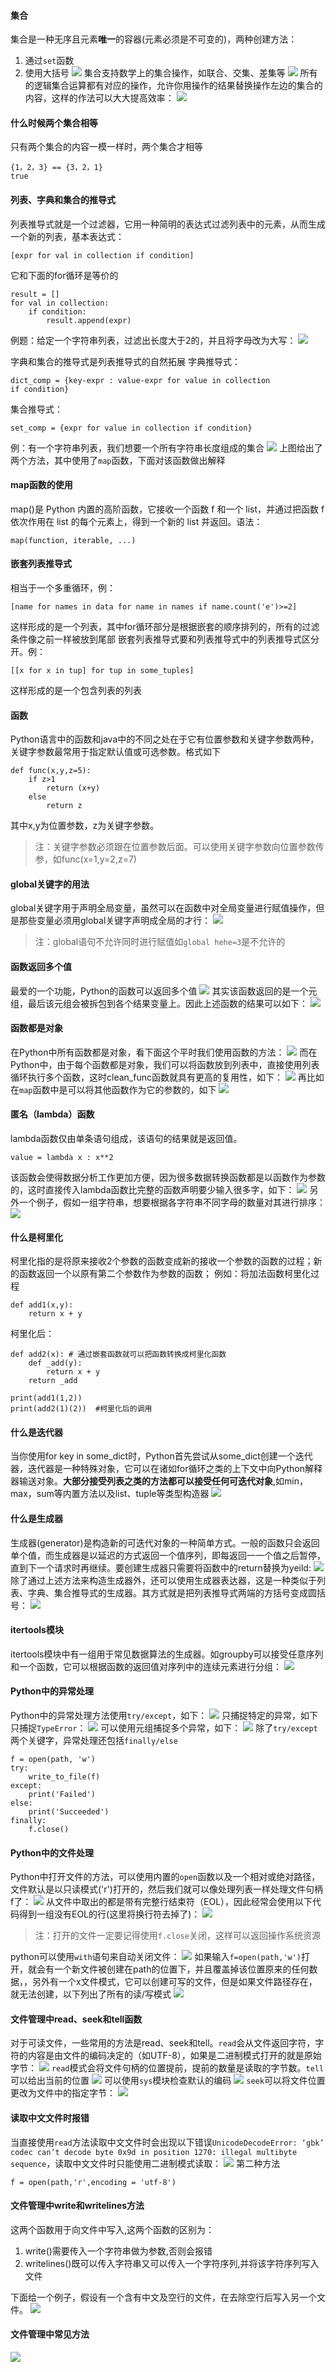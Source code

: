 
#### 集合
集合是一种无序且元素**唯一**的容器(元素必须是不可变的)，两种创建方法：
1. 通过`set`函数
2. 使用大括号
![](https://upload-images.jianshu.io/upload_images/15777037-593334e75560bf12.png?imageMogr2/auto-orient/strip%7CimageView2/2/w/1240)
集合支持数学上的集合操作，如联合、交集、差集等
![](https://upload-images.jianshu.io/upload_images/15777037-d5ab657f0adaa094.png?imageMogr2/auto-orient/strip%7CimageView2/2/w/1240)
所有的逻辑集合运算都有对应的操作，允许你用操作的结果替换操作左边的集合的内容，这样的作法可以大大提高效率：
![](https://upload-images.jianshu.io/upload_images/15777037-e0c109a98850d3ed.png?imageMogr2/auto-orient/strip%7CimageView2/2/w/1240)

#### 什么时候两个集合相等
只有两个集合的内容一模一样时，两个集合才相等
```
{1，2，3} == {3，2，1}
true
```

#### 列表、字典和集合的推导式
列表推导式就是一个过滤器，它用一种简明的表达式过滤列表中的元素，从而生成一个新的列表，基本表达式：
```
[expr for val in collection if condition]
```

它和下面的for循环是等价的
```
result = []
for val in collection:
    if condition:
        result.append(expr)
```

例题：给定一个字符串列表，过滤出长度大于2的，并且将字母改为大写：
![](https://upload-images.jianshu.io/upload_images/15777037-f6195bb9f71542e0.png?imageMogr2/auto-orient/strip%7CimageView2/2/w/1240)

字典和集合的推导式是列表推导式的自然拓展
字典推导式：
```
dict_comp = {key-expr : value-expr for value in collection              if condition}
```
集合推导式：
```
set_comp = {expr for value in collection if condition}
```

例：有一个字符串列表，我们想要一个所有字符串长度组成的集合
![](https://upload-images.jianshu.io/upload_images/15777037-d7b8de3f3ab3eb6c.png?imageMogr2/auto-orient/strip%7CimageView2/2/w/1240)
上图给出了两个方法，其中使用了`map`函数，下面对该函数做出解释

#### map函数的使用
map()是 Python 内置的高阶函数，它接收一个函数 f 和一个 list，并通过把函数 f 依次作用在 list 的每个元素上，得到一个新的 list 并返回。语法：
```
map(function, iterable, ...)
```

#### 嵌套列表推导式
相当于一个多重循环，例：
```
[name for names in data for name in names if name.count('e')>=2]
```
这样形成的是一个列表，其中for循环部分是根据嵌套的顺序排列的，所有的过滤条件像之前一样被放到尾部
嵌套列表推导式要和列表推导式中的列表推导式区分开。例：
```
[[x for x in tup] for tup in some_tuples]
```
这样形成的是一个包含列表的列表

#### 函数
Python语言中的函数和java中的不同之处在于它有位置参数和关键字参数两种，关键字参数最常用于指定默认值或可选参数。格式如下
```
def func(x,y,z=5):
    if z>1
        return (x+y)
    else
        return z
```
其中x,y为位置参数，z为关键字参数。
>注：关键字参数必须跟在位置参数后面。可以使用关键字参数向位置参数传参，如func(x=1,y=2,z=7)

#### global关键字的用法
global关键字用于声明全局变量，虽然可以在函数中对全局变量进行赋值操作，但是那些变量必须用global关键字声明成全局的才行：
![](https://upload-images.jianshu.io/upload_images/15777037-773c817f8474e90b.png?imageMogr2/auto-orient/strip%7CimageView2/2/w/1240)
>注：global语句不允许同时进行赋值如`global hehe=3`是不允许的

#### 函数返回多个值
最爱的一个功能，Python的函数可以返回多个值
![](https://upload-images.jianshu.io/upload_images/15777037-14ef90023fe62b80.png?imageMogr2/auto-orient/strip%7CimageView2/2/w/1240)
其实该函数返回的是一个元组，最后该元组会被拆包到各个结果变量上。因此上述函数的结果可以如下：
![](https://upload-images.jianshu.io/upload_images/15777037-7968fa15053248c2.png?imageMogr2/auto-orient/strip%7CimageView2/2/w/1240)

#### 函数都是对象
在Python中所有函数都是对象，看下面这个平时我们使用函数的方法：
![](https://upload-images.jianshu.io/upload_images/15777037-8661b715ec21a3ed.png?imageMogr2/auto-orient/strip%7CimageView2/2/w/1240)
而在Python中，由于每个函数都是对象，我们可以将函数放到列表中，直接使用列表循环执行多个函数，这时clean_func函数就具有更高的复用性，如下：
![](https://upload-images.jianshu.io/upload_images/15777037-55ded92d3cf97e09.png?imageMogr2/auto-orient/strip%7CimageView2/2/w/1240)
再比如在`map`函数中是可以将其他函数作为它的参数的，如下
![](https://upload-images.jianshu.io/upload_images/15777037-01486a19c4bbb74b.png?imageMogr2/auto-orient/strip%7CimageView2/2/w/1240)

#### 匿名（lambda）函数
lambda函数仅由单条语句组成，该语句的结果就是返回值。
```
value = lambda x : x**2
```
该函数会使得数据分析工作更加方便，因为很多数据转换函数都是以函数作为参数的，这时直接传入lambda函数比完整的函数声明要少输入很多字，如下：
![](https://upload-images.jianshu.io/upload_images/15777037-bec655411ea4a360.png?imageMogr2/auto-orient/strip%7CimageView2/2/w/1240)
另外一个例子，假如一组字符串，想要根据各字符串不同字母的数量对其进行排序：
![](https://upload-images.jianshu.io/upload_images/15777037-a6052c1b6c9d60af.png?imageMogr2/auto-orient/strip%7CimageView2/2/w/1240)

#### 什么是柯里化
柯里化指的是将原来接收2个参数的函数变成新的接收一个参数的函数的过程；新的函数返回一个以原有第二个参数作为参数的函数；
例如：将加法函数柯里化过程
```
def add1(x,y):
    return x + y
```
柯里化后：
```
def add2(x): # 通过嵌套函数就可以把函数转换成柯里化函数
    def _add(y):
        return x + y
    return _add

print(add1(1,2)) 
print(add2(1)(2))  #柯里化后的调用
```

#### 什么是迭代器
当你使用for key in some_dict时，Python首先尝试从some_dict创建一个迭代器，迭代器是一种特殊对象，它可以在诸如for循环之类的上下文中向Python解释器输送对象。**大部分接受列表之类的方法都可以接受任何可迭代对象**,如min，max，sum等内置方法以及list、tuple等类型构造器
![](https://upload-images.jianshu.io/upload_images/15777037-ce7694eeb3bf4acd.png?imageMogr2/auto-orient/strip%7CimageView2/2/w/1240)

#### 什么是生成器
生成器(generator)是构造新的可迭代对象的一种简单方式。一般的函数只会返回单个值，而生成器是以延迟的方式返回一个值序列，即每返回一一个值之后暂停，直到下一个请求时再继续。要创建生成器只需要将函数中的return替换为yeild:
![](https://upload-images.jianshu.io/upload_images/15777037-d1b261756231c039.png?imageMogr2/auto-orient/strip%7CimageView2/2/w/1240)
除了通过上述方法来构造生成器外，还可以使用生成器表达器，这是一种类似于列表、字典、集合推导式的生成器。其方式就是把列表推导式两端的方括号变成圆括号：
![](https://upload-images.jianshu.io/upload_images/15777037-dcea0368ca1b199f.png?imageMogr2/auto-orient/strip%7CimageView2/2/w/1240)

#### itertools模块
itertools模块中有一组用于常见数据算法的生成器。如groupby可以接受任意序列和一个函数，它可以根据函数的返回值对序列中的连续元素进行分组：
![](https://upload-images.jianshu.io/upload_images/15777037-59325a389262ddb9.png?imageMogr2/auto-orient/strip%7CimageView2/2/w/1240)

#### Python中的异常处理
Python中的异常处理方法使用`try/except`，如下：
![](https://upload-images.jianshu.io/upload_images/15777037-e4e91916948ff3d6.png?imageMogr2/auto-orient/strip%7CimageView2/2/w/1240)
只捕捉特定的异常，如下只捕捉`TypeError`：
![](https://upload-images.jianshu.io/upload_images/15777037-52566865154fc83a.png?imageMogr2/auto-orient/strip%7CimageView2/2/w/1240)
可以使用元组捕捉多个异常，如下：
![](https://upload-images.jianshu.io/upload_images/15777037-79f4d6cf474b84d4.png?imageMogr2/auto-orient/strip%7CimageView2/2/w/1240)
除了`try/except`两个关键字，异常处理还包括`finally/else`
```
f = open(path, 'w')
try:
    write_to_file(f)
except:
    print('Failed')
else:
    print('Succeeded')
finally:
    f.close()
```

#### Python中的文件处理
Python中打开文件的方法，可以使用内置的`open`函数以及一个相对或绝对路径，文件默认是以只读模式('r')打开的，然后我们就可以像处理列表一样处理文件句柄f了：
![](https://upload-images.jianshu.io/upload_images/15777037-e47e0aad67acd834.png?imageMogr2/auto-orient/strip%7CimageView2/2/w/1240)
从文件中取出的都是带有完整行结束符（EOL），因此经常会使用以下代码得到一组没有EOL的行(这里将换行符去掉了)：
![](https://upload-images.jianshu.io/upload_images/15777037-9ffce40ef62db3c5.png?imageMogr2/auto-orient/strip%7CimageView2/2/w/1240)
> 注：打开的文件一定要记得使用`f.close`关闭，这样可以返回操作系统资源

python可以使用`with`语句来自动关闭文件：
![](https://upload-images.jianshu.io/upload_images/15777037-8e485f603734f73a.png?imageMogr2/auto-orient/strip%7CimageView2/2/w/1240)
如果输入`f=open(path,'w')`打开，就会有一个新文件被创建在path的位置下，并且覆盖掉该位置原来的任何数据，，另外有一个x文件模式，它可以创建可写的文件，但是如果文件路径存在，就无法创建，以下列出了所有的读/写模式
![](https://upload-images.jianshu.io/upload_images/15777037-b2c08d1284dfbbdd.png?imageMogr2/auto-orient/strip%7CimageView2/2/w/1240)

#### 文件管理中read、seek和tell函数
对于可读文件，一些常用的方法是read、seek和tell。`read`会从文件返回字符，字符的内容是由文件的编码决定的（如UTF-8），如果是二进制模式打开的就是原始字节：
![](https://upload-images.jianshu.io/upload_images/15777037-50ba98e12f3c6a7b.png?imageMogr2/auto-orient/strip%7CimageView2/2/w/1240)
`read`模式会将文件句柄的位置提前，提前的数量是读取的字节数。`tell`可以给出当前的位置
![](https://upload-images.jianshu.io/upload_images/15777037-76d380d58eec9e76.png?imageMogr2/auto-orient/strip%7CimageView2/2/w/1240)
可以使用`sys`模块检查默认的编码
![](https://upload-images.jianshu.io/upload_images/15777037-1b12e54a7d7b7a6d.png?imageMogr2/auto-orient/strip%7CimageView2/2/w/1240)
`seek`可以将文件位置更改为文件中的指定字节：
![](https://upload-images.jianshu.io/upload_images/15777037-8981f5fc5a774537.png?imageMogr2/auto-orient/strip%7CimageView2/2/w/1240)

#### 读取中文文件时报错
当直接使用`read`方法读取中文文件时会出现以下错误`UnicodeDecodeError: ‘gbk’ codec can’t decode byte 0x9d in position 1270: illegal multibyte sequence`，读取中文文件时只能使用二进制模式读取：
![](https://upload-images.jianshu.io/upload_images/15777037-bb17ac3b08001c9e.png?imageMogr2/auto-orient/strip%7CimageView2/2/w/1240)
第二种方法
```
f = open(path,'r',encoding = 'utf-8')
```

#### 文件管理中write和writelines方法
这两个函数用于向文件中写入,这两个函数的区别为：
1. write()需要传入一个字符串做为参数,否则会报错
2. writelines()既可以传入字符串又可以传入一个字符序列,并将该字符序列写入文件

下面给一个例子，假设有一个含有中文及空行的文件，在去除空行后写入另一个文件。
![](https://upload-images.jianshu.io/upload_images/15777037-6caea94e7756fe2a.png?imageMogr2/auto-orient/strip%7CimageView2/2/w/1240)

#### 文件管理中常见方法
![](https://upload-images.jianshu.io/upload_images/15777037-2b41e1020c1b98f0.png?imageMogr2/auto-orient/strip%7CimageView2/2/w/1240)







